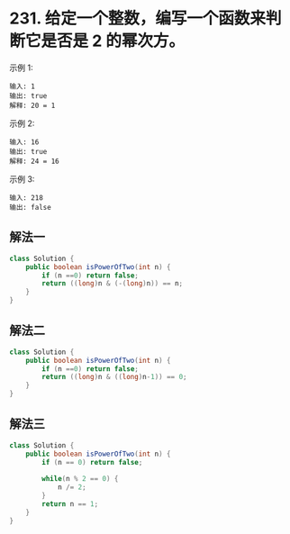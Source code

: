 # 231. 给定一个整数，编写一个函数来判断它是否是 2 的幂次方。

示例 1:

```
输入: 1
输出: true
解释: 20 = 1
```

示例 2:

```
输入: 16
输出: true
解释: 24 = 16
```

示例 3:

```
输入: 218
输出: false
```

## 解法一


```Java
class Solution {
    public boolean isPowerOfTwo(int n) {
        if (n ==0) return false;
        return ((long)n & (-(long)n)) == n;
    }
}
```

## 解法二

```Java
class Solution {
    public boolean isPowerOfTwo(int n) {
        if (n ==0) return false;
        return ((long)n & ((long)n-1)) == 0;
    }
}
```

## 解法三

```Java
class Solution {
    public boolean isPowerOfTwo(int n) {
        if (n == 0) return false;
        
        while(n % 2 == 0) {
            n /= 2;
        }
        return n == 1;
    }
}
```
